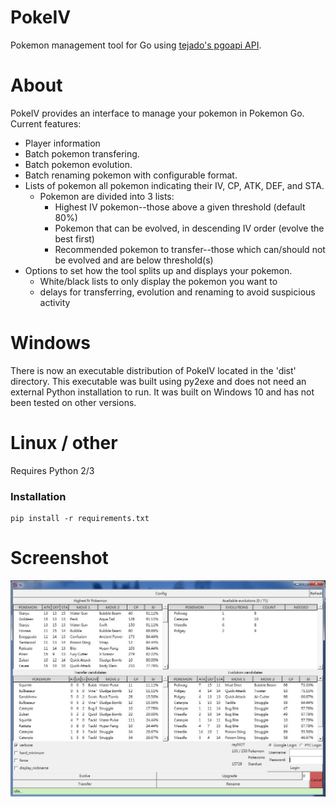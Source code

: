 # PokeIV
Pokemon management tool for Go using [tejado's pgoapi API](https://github.com/tejado/pgoapi).

# About
PokeIV provides an interface to manage your pokemon in Pokemon Go. 
Current features:
* Player information
* Batch pokemon transfering. 
* Batch pokemon evolution.
* Batch renaming pokemon with configurable format.
* Lists of pokemon all pokemon indicating their IV, CP, ATK, DEF, and STA.
  * Pokemon are divided into 3 lists:
    * Highest IV pokemon--those above a given threshold (default 80%)
    * Pokemon that can be evolved, in descending IV order (evolve the best first)
    * Recommended pokemon to transfer--those which can/should not be evolved and are below threshold(s)
* Options to set how the tool splits up and displays your pokemon.
  * White/black lists to only display the pokemon you want to
  * delays for transferring, evolution and renaming to avoid suspicious activity
  
# Windows
There is now an executable distribution of PokeIV located in the 'dist' directory. This executable was built using py2exe and does not need an external Python installation to run. It was built on Windows 10 and has not been tested on other versions.

# Linux / other
Requires Python 2/3
### Installation
```
pip install -r requirements.txt
```

# Screenshot
![pokeIV screen shot](./screenshot.jpg "Screenshot")

